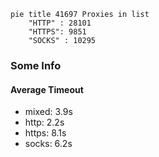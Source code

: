 
```mermaid
pie title 41697 Proxies in list
    "HTTP" : 28101
    "HTTPS": 9851
    "SOCKS" : 10295
```

### Some Info
#### Average Timeout

- mixed: 3.9s
- http: 2.2s
- https: 8.1s
- socks: 6.2s